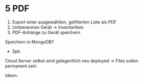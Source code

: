 5 PDF
=====

1. Export einer ausgewählten, gefilterten Liste als PDF
2. Umbenennen Gerät -> InventarItem
3. PDF-Anhänge zu Gerät speichern


Speichern in MongoDB?
- Spk

Cloud Server selbst wird gelegentlich neu deployed -> Files sollen permanent sein

Ideen:
